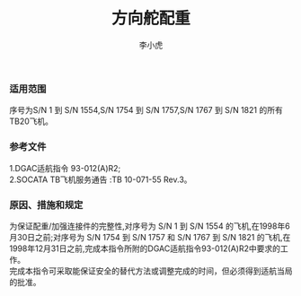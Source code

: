 ﻿---
amendno: 39-2178  
cadno: CAD1994-TB20-01R1  
title: 方向舵配重  
publishdate: 1998-04-09  
effdate: 1998-04-17  
acmodels: ["TB20"]  
tags: []  
engs: []  
pns: []  
mfrs: ["SOCATA"]  
admins: 西南管理局  
author: 李小虎  
---
  
### 适用范围  
序号为S/N 1 到 S/N 1554,S/N 1754 到 S/N 1757,S/N 1767 到 S/N 1821 的所有TB20飞机。  
  
<!--more-->  
### 参考文件  
  1.DGAC适航指令 93-012(A)R2;  
  2.SOCATA TB飞机服务通告 :TB 10-071-55 Rev.3。  
  
### 原因、措施和规定  

  为保证配重/加强连接件的完整性,对序号为 S/N 1 到 S/N 1554 的飞机,在1998年6月30日之前;对序号为 S/N 1754 到 S/N 1757 和 S/N 1767 到 S/N 1821 的飞机,在1998年12月31日之前,完成本指令所附的DGAC适航指令93-012(A)R2中要求的工作。  
  完成本指令可采取能保证安全的替代方法或调整完成的时间，但必须得到适航当局的批准。  

